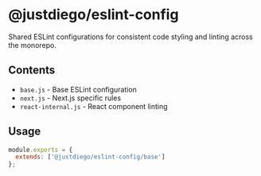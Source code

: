 # @justdiego/eslint-config

Shared ESLint configurations for consistent code styling and linting across the monorepo.

## Contents

- `base.js` - Base ESLint configuration
- `next.js` - Next.js specific rules
- `react-internal.js` - React component linting

## Usage

```javascript
module.exports = {
  extends: ['@justdiego/eslint-config/base']
};
```